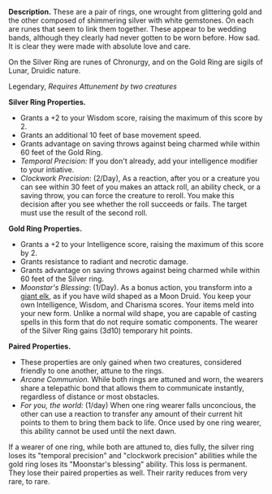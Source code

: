 **Description.** These are a pair of rings, one wrought from glittering gold and the other composed of shimmering silver with white gemstones. On each are runes that seem to link them together. These appear to be wedding bands, although they clearly had never gotten to be worn before. How sad. It is clear they were made with absolute love and care.

On the Silver Ring are runes of Chronurgy, and on the Gold Ring are sigils of Lunar, Druidic nature. 

Legendary, *Requires Attunement by two creatures*

**Silver Ring Properties.**
- Grants a +2 to your Wisdom score, raising the maximum of this score by 2.
- Grants an additional 10 feet of base movement speed.
- Grants advantage on saving throws against being charmed while within 60 feet of the Gold Ring. 
- *Temporal Precision:* If you don't already, add your intelligence modifier to your intiative. 
- *Clockwork Precision*: (2/Day), As a reaction, after you or a creature you can see within 30 feet of you makes an attack roll, an ability check, or a saving throw, you can force the creature to reroll. You make this decision after you see whether the roll succeeds or fails. The target must use the result of the second roll.

**Gold Ring Properties.**
- Grants a +2 to your Intelligence score, raising the maximum of this score by 2. 
- Grants resistance to radiant and necrotic damage.
- Grants advantage on saving throws against being charmed while within 60 feet of the Silver ring.
- *Moonstar's Blessing*: (1/Day). As a bonus action, you transform into a [giant elk](https://roll20.net/compendium/dnd5e/Giant%20Elk#content), as if you have wild shaped as a Moon Druid. You keep your own Intelligence, Wisdom, and Charisma scores. Your items meld into your new form. Unlike a normal wild shape, you are capable of casting spells in this form that do not require somatic components. The wearer of the Silver Ring gains (3d10) temporary hit points. 

**Paired Properties.** 
- These properties are only gained when two creatures, considered friendly to one another, attune to the rings. 
- *Arcane Communion.* While both rings are attuned and worn, the wearers share a telepathic bond that allows them to communicate instantly, regardless of distance or most obstacles.
- *For you, the world:* (1/day) When one ring wearer falls unconcious, the other can use a reaction to transfer any amount of their current hit points to them to bring them back to life. Once used by one ring wearer, this ability cannot be used until the next dawn.

If a wearer of one ring, while both are attuned to, dies fully, the silver ring loses its "temporal precision" and "clockwork precision" abilities while the gold ring loses its "Moonstar's blessing" ability. This loss is permanent. They lose their paired properties as well. Their rarity reduces from very rare, to rare. 